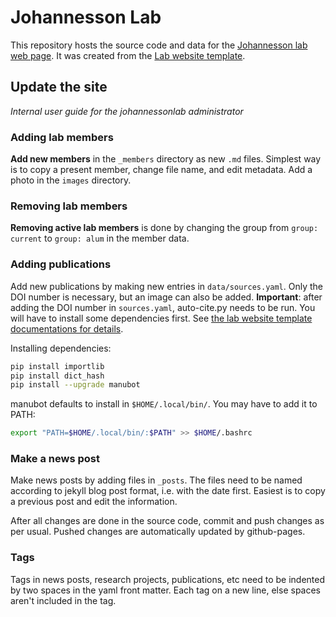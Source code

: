 # Johannesson Lab

This repository hosts the source code and data for the [Johannesson lab web page](https://johannessonlab.github.io/). It was created from the [Lab website template](https://github.com/greenelab/lab-website-template/).

## Update the site

_Internal user guide for the johannessonlab administrator_

### Adding lab members
**Add new members** in the `_members` directory as new `.md` files. Simplest way is to copy a present member, change file name, and edit metadata. Add a photo in the `images` directory.

### Removing lab members
**Removing active lab members** is done by changing the group from `group: current` to `group: alum` in the member data.

### Adding publications
Add new publications by making new entries in `data/sources.yaml`. Only the DOI number is necessary, but an image can also be added. **Important**: after adding the DOI number in `sources.yaml`, auto-cite.py needs to be run. You will have to install some dependencies first. See [the lab website template documentations for details](https://greene-lab.gitbook.io/lab-website-template-docs/basics/citations).

Installing dependencies:
```bash
pip install importlib
pip install dict_hash
pip install --upgrade manubot
```
manubot defaults to install in `$HOME/.local/bin/`. You may have to add it to PATH:
```bash
export "PATH=$HOME/.local/bin/:$PATH" >> $HOME/.bashrc
```

### Make a news post
Make news posts by adding files in `_posts`. The files need to be named according to jekyll blog post format, i.e. with the date first. Easiest is to copy a previous post and edit the information.

After all changes are done in the source code, commit and push changes as per usual. Pushed changes are automatically updated by github-pages.

### Tags
Tags in news posts, research projects, publications, etc need to be indented by two spaces in the yaml front matter. Each tag on a new line, else spaces aren't included in the tag.
